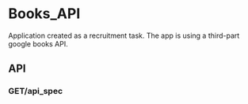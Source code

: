 # Books_API

Application created as a recruitment task. The app is using a third-part google books API.

## API 
### GET/api_spec

